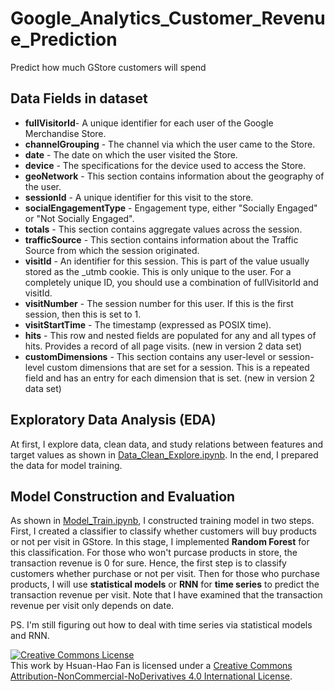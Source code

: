 # Google_Analytics_Customer_Revenue_Prediction
Predict how much GStore customers will spend

## Data Fields in dataset

- **fullVisitorId**- A unique identifier for each user of the Google Merchandise Store.
- **channelGrouping** - The channel via which the user came to the Store.
- **date** - The date on which the user visited the Store.
- **device** - The specifications for the device used to access the Store.
- **geoNetwork** - This section contains information about the geography of the user.
- **sessionId** - A unique identifier for this visit to the store.
- **socialEngagementType** - Engagement type, either "Socially Engaged" or "Not Socially Engaged".
- **totals** - This section contains aggregate values across the session.
- **trafficSource** - This section contains information about the Traffic Source from which the session originated.
- **visitId** - An identifier for this session. This is part of the value usually stored as the _utmb cookie. This is only unique to the user. For a completely unique ID, you should use a combination of fullVisitorId and visitId.
- **visitNumber** - The session number for this user. If this is the first session, then this is set to 1.
- **visitStartTime** - The timestamp (expressed as POSIX time).
- **hits** - This row and nested fields are populated for any and all types of hits. Provides a record of all page visits. (new in version 2 data set)
- **customDimensions** - This section contains any user-level or session-level custom dimensions that are set for a session. This is a repeated field and has an entry for each dimension that is set. (new in version 2 data set)

## Exploratory Data Analysis (EDA)

At first, I explore data, clean data, and study relations between features and target values as shown in [Data_Clean_Explore.ipynb](https://github.com/hsuanhao/Google_Analytics_Customer_Revenue_Prediction/blob/master/Data_Clean_Explore.ipynb). In the end, I prepared the data for model training.

## Model Construction and Evaluation

As shown in [Model_Train.ipynb](https://github.com/hsuanhao/Google_Analytics_Customer_Revenue_Prediction/blob/master/Model_Train.ipynb), I constructed training model in two steps. First, I created a classifier to classify whether customers will buy products or not per visit in GStore. In this stage, I implemented **Random Forest** for this classification. For those who won't purcase products in store, the transaction revenue is 0 for sure. Hence, the first step is to classify customers whether purchase or not per visit. Then for those who purchase products, I will use **statistical models** or **RNN** for **time series** to predict the transaction revenue per visit. Note that I have examined that the transaction revenue per visit only depends on date.

PS. I'm still figuring out how to deal with time series via statistical models and RNN.


<a rel="license" href="http://creativecommons.org/licenses/by-nc-nd/4.0/"><img alt="Creative Commons License" style="border-width:0" src="https://i.creativecommons.org/l/by-nc-nd/4.0/88x31.png" /></a><br />This work by <span xmlns:cc="http://creativecommons.org/ns#" property="cc:attributionName">Hsuan-Hao Fan</span> is licensed under a <a rel="license" href="http://creativecommons.org/licenses/by-nc-nd/4.0/">Creative Commons Attribution-NonCommercial-NoDerivatives 4.0 International License</a>.

